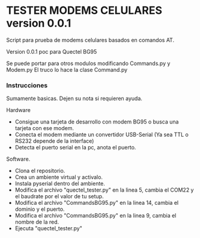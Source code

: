 # TESTER MODEMS CELULARES version 0.0.1

Script para prueba de modems celulares basados en comandos AT.

Version 0.0.1 poc para Quectel BG95

Se puede portar para otros modulos modificando Commands.py y Modem.py
El truco lo hace la clase Command.py

### Instrucciones

Sumamente basicas. Dejen su nota si requieren ayuda.

Hardware 
- Consigue una tarjeta de desarrollo con modem BG95 o busca una tarjeta con ese modem.
- Conecta el modem mediante un convertidor USB-Serial (Ya sea TTL o RS232 depende de la interface)
- Detecta el puerto serial en la pc, anota el puerto.

Software.
- Clona el repositorio.
- Crea un ambiente virtual y activalo.
- Instala pyserial dentro del ambiente.
- Modifica el archivo "quectel_tester.py" en la linea 5, cambia el COM22 y el baudrate por el valor de tu setup.
- Modifica el archivo "CommandsBG95.py" en la linea 14, cambia el dominio y el puerto.
- Modifica el archivo "CommandsBG95.py" en la linea 9, cambia el nombre de la red.
- Ejecuta "quectel_tester.py"
